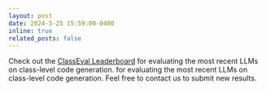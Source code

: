 ```yaml
---
layout: post
date: 2024-3-25 15:59:00-0400
inline: true
related_posts: false
---
```


Check out the [ClassEval Leaderboard](https://fudanselab-classeval.github.io/leaderboard.html) for evaluating the most recent LLMs on class-level code generation. for evaluating the most recent LLMs on class-level code generation. Feel free to contact us to submit new results.
